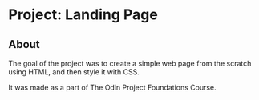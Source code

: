 # Project: Landing Page

## About
The goal of the project was to create a simple web page from the scratch using HTML, and then style it with CSS.

It was made as a part of The Odin Project Foundations Course.